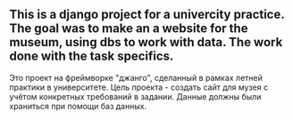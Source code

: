 This is a django project for a univercity practice. The goal was to make an a website for the museum, using dbs to work with data. The work done with the task specifics.
-------------------------
Это проект на фреймворке "джанго", сделанный в рамках летней практики в университете. Цель проекта - создать сайт для музея с учётом конкретных требований в задании. Данные должны были храниться при помощи баз данных.

